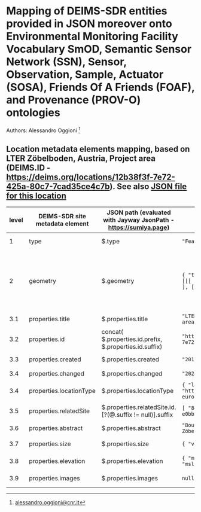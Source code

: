 # Mapping of DEIMS-SDR entities provided in JSON moreover onto Environmental Monitoring Facility Vocabulary SmOD, Semantic Sensor Network (SSN), Sensor, Observation, Sample, Actuator (SOSA), Friends Of A Friends (FOAF), and Provenance (PROV-O) ontologies

Authors: Alessandro Oggioni [^1]
[^1]: alessandro.oggioni@cnr.it


## Location metadata elements mapping, based on LTER Zöbelboden, Austria, Project area (DEIMS.ID - https://deims.org/locations/12b38f3f-7e72-425a-80c7-7cad35ce4c7b). See also [JSON file for this location](location.json)

| **level** | **DEIMS-SDR site metadata element** | **JSON path (evaluated with Jayway JsonPath - https://sumiya.page)** | **JSON data item example** | **RDF rendering** | **notes** |
| --------- | ----------------------------------- | -------------------------------------------------------------------- | -------------------------- | ----------------- | --------- |
| 1	| type | $.type | `"Feature"`	| -	| not included | 
| 2	| geometry	| $.geometry	| `{ "type": "Polygon", "coordinates": [[[ 14.435456610495, 47.839857143486 ], [ 14.435472337877, … ], … ]]}`	| -	| not yet included because the JSON result is not a WKT | 
| 3.1	| properties.title | $.properties.title	| `"LTER Zöbelboden, Austria, Project area"` | `ef:name "LTER Zöbelboden, Austria, Project area"@en` | | 
| 3.2	| properties.id	| concat( \$.properties.id.prefix, \$.properties.id.suffix) | `"https://deims.org/locations/12b38f3f-7e72-425a-80c7-7cad35ce4c7b"`	| `<https://deims.org/locations/12b38f3f-7e72-425a-80c7-7cad35ce4c7b> rdf:type prov:Entity , ef:EnvironmentalMonitoringFacility` | | 
| 3.3	| properties.created | $.properties.created	| `"2017-04-06T09:36:06+0200"` | `dcterms:issued "2017-04-06T09:36:06+0200"^^xsd:dateTime` | | 
| 3.4	| properties.changed | $.properties.changed	| `"2024-05-07T14:22:05+0200"` | `dcterms:modified "2024-05-07T14:22:05+0200"^^xsd:dateTime` | | 
| 3.4	| properties.locationType	| $.properties.locationType	| `{ "label": "Sampling Location", "uri": "http://vocabs.lter-europe.net/elter_cl/10494" }`	| `ef:specialisedEMFType <http://vocabs.lter-europe.net/elter_cl/10494>`	| | 
| 3.5	| properties.relatedSite | $.properties.relatedSite.id.[?(@.suffix != null)].suffix | `[ "8eda49e9-1f4e-4f3e-b58e-e0bb25dc32a6" ]`	| `ef:belongsTo <https://deims.org/8eda49e9-1f4e-4f3e-b58e-e0bb25dc32a6>`	| | 
| 3.6	| properties.abstract	| $.properties.abstract	| `"Bounding Box for the LTER Station Zöbelboden"`	| `dcterms:description "Bounding Box for the LTER Station Zöbelboden"@en`	| | 
| 3.7	| properties.size	| $.properties.size	| `{ "value": 88.45, "unit": "ha" }`	| -	| not included | 
| 3.8	| properties.elevation | $.properties.elevation | `{ "min": 440, "max": 957, "unit": "msl" }`	| -	| not included |
| 3.9	| properties.images	| $.properties.images	| `null` | - | not included |